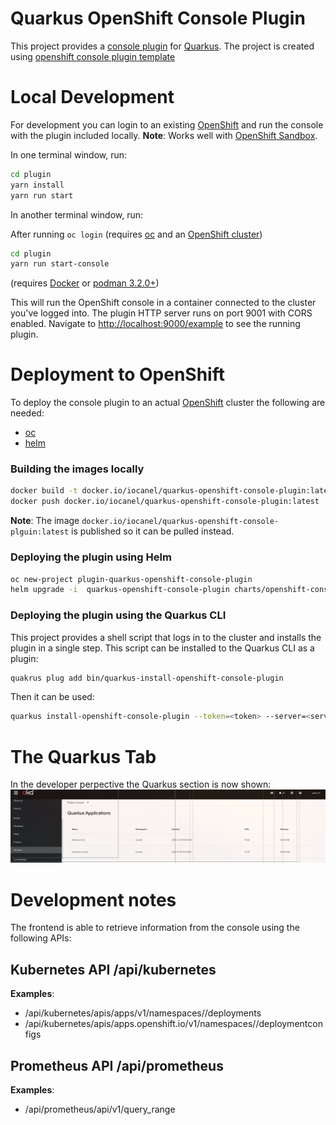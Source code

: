 # Quarkus OpenShift Console Plugin

This project provides a [console plugin](https://github.com/openshift/console/tree/master/frontend/packages/console-dynamic-plugin-sdk) for [Quarkus](https://quarkus.io/).
The project is created using [openshift console plugin template](https://github.com/openshift/console-plugin-template)

# Local Development

For development you can login to an existing [OpenShift](https://www.redhat.com/en/technologies/cloud-computing/openshift) and run the console with the plugin included locally.
**Note**: Works well with [OpenShift Sandbox](https://developers.redhat.com/developer-sandbox).

In one terminal window, run:

```sh
cd plugin
yarn install
yarn run start
```

In another terminal window, run:

After running `oc login` (requires [oc](https://console.redhat.com/openshift/downloads) and an [OpenShift cluster](https://console.redhat.com/openshift/create))

```sh
cd plugin
yarn run start-console
```
(requires [Docker](https://www.docker.com) or [podman 3.2.0+](https://podman.io))


This will run the OpenShift console in a container connected to the cluster
you've logged into. The plugin HTTP server runs on port 9001 with CORS enabled.
Navigate to <http://localhost:9000/example> to see the running plugin.

# Deployment to OpenShift

To deploy the console plugin to an actual [OpenShift](https://www.redhat.com/en/technologies/cloud-computing/openshift) cluster the following are needed:

- [oc](https://console.redhat.com/openshift/downloads)
- [helm](https://helm.sh)

### Building the images locally

```sh
docker build -t docker.io/iocanel/quarkus-openshift-console-plugin:latest .
docker push docker.io/iocanel/quarkus-openshift-console-plugin:latest
```

**Note**: The image `docker.io/iocanel/quarkus-openshift-console-plguin:latest` is published so it can be pulled instead.

### Deploying the plugin using Helm

```sh
oc new-project plugin-quarkus-openshift-console-plugin
helm upgrade -i  quarkus-openshift-console-plugin charts/openshift-console-plugin --namespace plugin-quarkus-openshift-console-plugin --set plugin.image=docker.io/iocanel/quarkus-openshift-console-plugin:latest
```

### Deploying the plugin using the Quarkus CLI

This project provides a shell script that logs in to the cluster and installs the plugin in a single step.
This script can be installed to the Quarkus CLI as a plugin:

```sh
quakrus plug add bin/quarkus-install-openshift-console-plugin
```

Then it can be used:

```sh
quarkus install-openshift-console-plugin --token=<token> --server=<server url>
```

# The Quarkus Tab

In the developer perpective the Quarkus section is now shown:
[![The Quarkus Plugin Home](screenshots/home.png)](screenshots/home.png)


# Development notes

The frontend is able to retrieve information from the console using the following APIs:

## Kubernetes API /api/kubernetes
**Examples**:
  - /api/kubernetes/apis/apps/v1/namespaces/<namespace>/deployments
  - /api/kubernetes/apis/apps.openshift.io/v1/namespaces/<namespace>/deploymentconfigs

## Prometheus API /api/prometheus

**Examples**:
- /api/prometheus/api/v1/query_range
